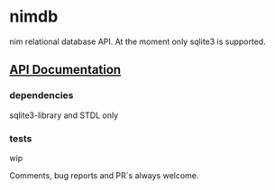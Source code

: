 # nimdb
nim relational database API.
At the moment only sqlite3 is supported.

## [API Documentation](https://mikra01.github.io/nimdb/nimdb_sqlite3.html)
 
 
### dependencies
sqlite3-library and STDL only

### tests
wip


Comments, bug reports and PR´s always welcome.
